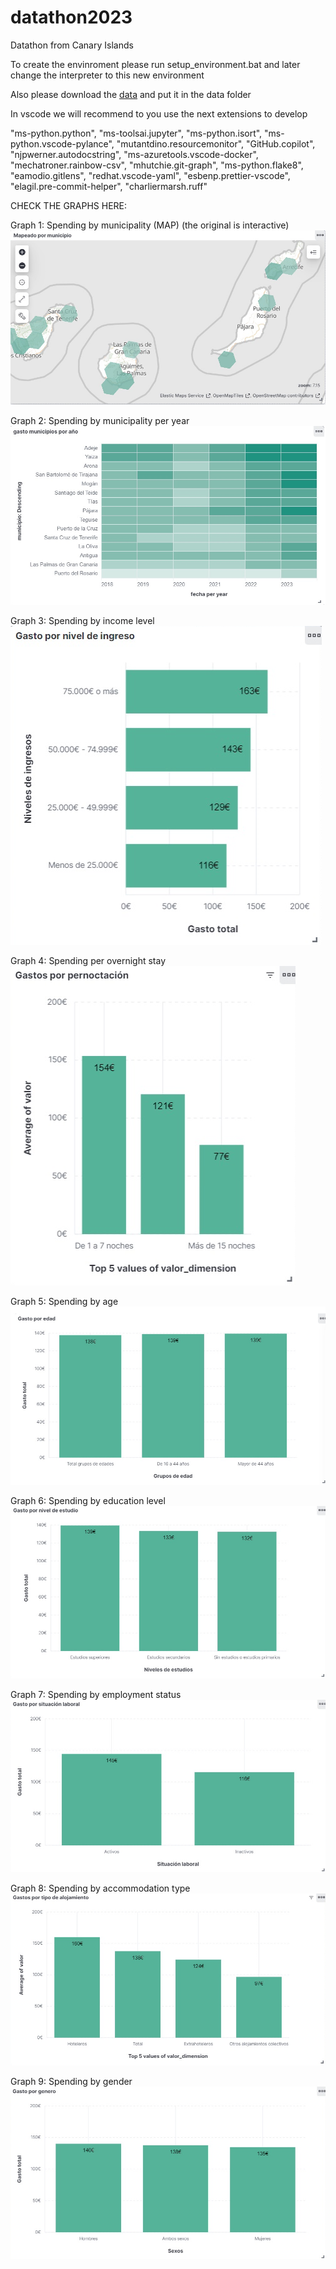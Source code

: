 # datathon2023
Datathon from Canary Islands

To create the envinroment please run setup_environment.bat and later change the interpreter to this new environment

Also please download the [data](https://experienciatek-my.sharepoint.com/personal/info_experienciatek_com/_layouts/15/onedrive.aspx?ga=1&id=%2Fpersonal%2Finfo%5Fexperienciatek%5Fcom%2FDocuments%2FDatathon%20Proyectos%2F00Documentaci%C3%B3n)
and put it in the data folder

In vscode we will recommend to you use the next extensions to develop

"ms-python.python",
"ms-toolsai.jupyter",
"ms-python.isort",
"ms-python.vscode-pylance",
"mutantdino.resourcemonitor",
"GitHub.copilot",
"njpwerner.autodocstring",
"ms-azuretools.vscode-docker",
"mechatroner.rainbow-csv",
"mhutchie.git-graph",
"ms-python.flake8",
"eamodio.gitlens",
"redhat.vscode-yaml",
"esbenp.prettier-vscode",
"elagil.pre-commit-helper",
"charliermarsh.ruff"

CHECK THE GRAPHS HERE:

Graph 1: Spending by municipality (MAP) (the original is interactive)
![alt text](https://github.com/diegosoc/datathon2023/blob/main/imageskibana/kibana%20im1.png)

Graph 2: Spending by municipality per year
![alt text](https://github.com/diegosoc/datathon2023/blob/main/imageskibana/kibana%20im2.png)

Graph 3: Spending by income level
![alt text](https://github.com/diegosoc/datathon2023/blob/main/imageskibana/kibana%20im3.png)

Graph 4: Spending per overnight stay
![alt text](https://github.com/diegosoc/datathon2023/blob/main/imageskibana/kibana%20im4.png)

Graph 5:  Spending by age
![alt text](https://github.com/diegosoc/datathon2023/blob/main/imageskibana/kibana%20im5.png)

Graph 6: Spending by education level
![alt text](https://github.com/diegosoc/datathon2023/blob/main/imageskibana/kibana%20im6.png)

Graph 7: Spending by employment status
![alt text](https://github.com/diegosoc/datathon2023/blob/main/imageskibana/kibana%20im7.png)

Graph 8: Spending by accommodation type
![alt text](https://github.com/diegosoc/datathon2023/blob/main/imageskibana/kibana%20im8.png)

Graph 9: Spending by gender
![alt text](https://github.com/diegosoc/datathon2023/blob/main/imageskibana/kibana%20im9.png)



